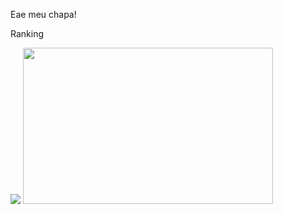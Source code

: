 Eae meu chapa!

Ranking

[![](https://atcoder-readme-stats.vercel.app/stats/EduardoAM?show_history=5&theme=dark&width=300)](https://atcoder.jp/users/EduardoAM)
<a href="https://codeforces.com/profile/dudugyn"><img src="https://codeforces-readme-stats.vercel.app/api/card?username=dudugyn" width="400" height="250"></a>

